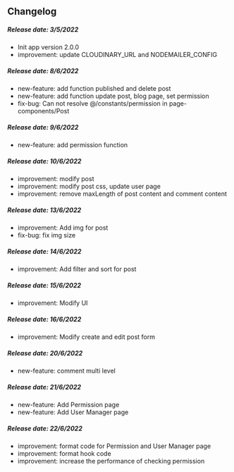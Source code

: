 ## Changelog

##### Release date: 3/5/2022
- Init app version 2.0.0
- improvement: update CLOUDINARY_URL and NODEMAILER_CONFIG

##### Release date: 8/6/2022
- new-feature: add function published and delete post
- new-feature: add function update post, blog page, set permission
- fix-bug: Can not resolve @/constants/permission in page-components/Post

##### Release date: 9/6/2022
- new-feature: add permission function

##### Release date: 10/6/2022
- improvement: modify post
- improvement: modify post css, update user page
- improvement: remove maxLength of post content and comment content

##### Release date: 13/6/2022
- improvement: Add img for post
- fix-bug: fix img size

##### Release date: 14/6/2022
- improvement: Add filter and sort for post

##### Release date: 15/6/2022
- improvement: Modify UI

##### Release date: 16/6/2022
- improvement: Modify create and edit post form

##### Release date: 20/6/2022
- new-feature: comment multi level

##### Release date: 21/6/2022
- new-feature: Add Permission page
- new-feature: Add User Manager page

##### Release date: 22/6/2022
- improvement: format code for Permission and User Manager page
- improvement: format hook code
- improvement: increase the performance of checking permission